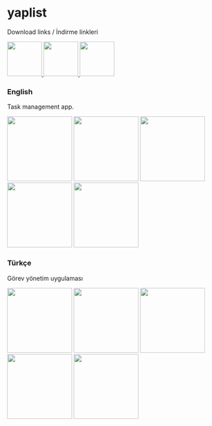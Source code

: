 # yaplist
Download links / İndirme linkleri


<p align="left">
  <a href="https://play.google.com/store/apps/details?id=com.berkayozdemir.yaplist">
    <img src="https://github.com/ozdemirberkay/yaplist/assets/55758394/8c655b41-32a7-487b-a2aa-63f2972a37a4" width="80" />
  </a>
  <a href="https://appgallery.huawei.com/app/C109776171">
    <img src="https://github.com/ozdemirberkay/yaplist/assets/55758394/d60c7a76-f4d6-471e-9f62-0a0ae4b8345a" width="80" />
  </a>
  <a href="https://global.app.mi.com/details?lo=ID&id=com.berkayozdemir.yaplist">
    <img src="https://github.com/ozdemirberkay/yaplist/assets/55758394/cd4c7abf-d4e9-4d04-a5cd-c5c10e6e8872" width="80" />
  </a>
</p>


### English
Task management app.

<p align="left">
  <img src="https://github.com/ozdemirberkay/yaplist/assets/55758394/abcff011-3ed5-4089-ab50-233f09e43793" width="150" />
  <img src="https://github.com/ozdemirberkay/yaplist/assets/55758394/0e8bdd8d-63e4-4dd5-8d2c-7d5d35a5d85b" width="150" />
  <img src="https://github.com/ozdemirberkay/yaplist/assets/55758394/34238381-f818-4830-a14a-03564b616151" width="150" />
  <img src="https://github.com/ozdemirberkay/yaplist/assets/55758394/fe999f16-56a5-42ef-8b80-940f809e2ddc" width="150" />
  <img src="https://github.com/ozdemirberkay/yaplist/assets/55758394/e67375f2-2c8c-4736-b7b9-8b7839e94f38" width="150" />
</p>


### Türkçe
Görev yönetim uygulaması

<p align="left">
  <img src="https://github.com/ozdemirberkay/yaplist/assets/55758394/534c293f-462e-4f5f-846e-f85e3a4bdab5" width="150" />
  <img src="https://github.com/ozdemirberkay/yaplist/assets/55758394/81fd941b-6c77-415c-92e8-68c3d5c7c15a" width="150" />
  <img src="https://github.com/ozdemirberkay/yaplist/assets/55758394/3b7d78f0-18f1-4e2d-ac8c-2e79e339bc4d" width="150" />
  <img src="https://github.com/ozdemirberkay/yaplist/assets/55758394/ccd9e5e1-e16c-45bb-a86d-fff7b2c5f52b" width="150" />
  <img src="https://github.com/ozdemirberkay/yaplist/assets/55758394/df8ea0f2-f77d-480b-a6b2-c34f837c1f9b" width="150" />
</p>

